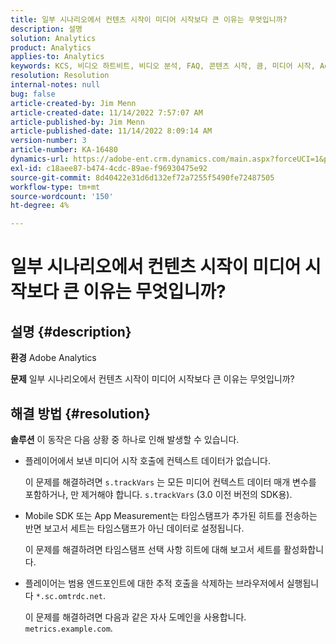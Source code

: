 ```yaml
---
title: 일부 시나리오에서 컨텐츠 시작이 미디어 시작보다 큰 이유는 무엇입니까?
description: 설명
solution: Analytics
product: Analytics
applies-to: Analytics
keywords: KCS, 비디오 하트비트, 비디오 분석, FAQ, 콘텐츠 시작, 큼, 미디어 시작, Adobe Analytics
resolution: Resolution
internal-notes: null
bug: false
article-created-by: Jim Menn
article-created-date: 11/14/2022 7:57:07 AM
article-published-by: Jim Menn
article-published-date: 11/14/2022 8:09:14 AM
version-number: 3
article-number: KA-16480
dynamics-url: https://adobe-ent.crm.dynamics.com/main.aspx?forceUCI=1&pagetype=entityrecord&etn=knowledgearticle&id=f2f8c0e9-f163-ed11-9561-6045bd006b4b
exl-id: c18aee87-b474-4cdc-89ae-f96930475e92
source-git-commit: 8d40422e31d6d132ef72a7255f5490fe72487505
workflow-type: tm+mt
source-wordcount: '150'
ht-degree: 4%

---
```


# 일부 시나리오에서 컨텐츠 시작이 미디어 시작보다 큰 이유는 무엇입니까?

## 설명 {#description}


<b>환경</b>
Adobe Analytics

<b>문제</b>
일부 시나리오에서 컨텐츠 시작이 미디어 시작보다 큰 이유는 무엇입니까?


## 해결 방법 {#resolution}


<b>솔루션</b>
이 동작은 다음 상황 중 하나로 인해 발생할 수 있습니다.

- 플레이어에서 보낸 미디어 시작 호출에 컨텍스트 데이터가 없습니다.

  이 문제를 해결하려면 `s.trackVars` 는 모든 미디어 컨텍스트 데이터 매개 변수를 포함하거나, 만 제거해야 합니다. `s.trackVars` (3.0 이전 버전의 SDK용).
- Mobile SDK 또는 App Measurement는 타임스탬프가 추가된 히트를 전송하는 반면 보고서 세트는 타임스탬프가 아닌 데이터로 설정됩니다.

  이 문제를 해결하려면 타임스탬프 선택 사항 히트에 대해 보고서 세트를 활성화합니다.
- 플레이어는 범용 엔드포인트에 대한 추적 호출을 삭제하는 브라우저에서 실행됩니다 `*.sc.omtrdc.net`.

  이 문제를 해결하려면 다음과 같은 자사 도메인을 사용합니다. `metrics.example.com`.
